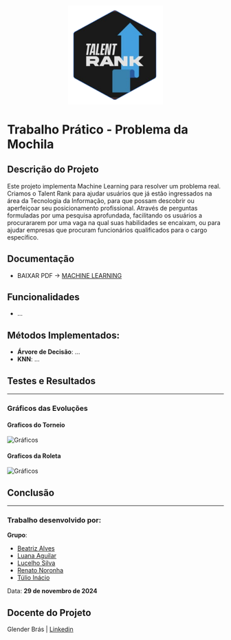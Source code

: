 <div align="center">
    <img src="./src/assets/img/logo_machine_learning.png" alt="Logo Talent Rank" width="220"/>
</div>

# Trabalho Prático - Problema da Mochila

## Descrição do Projeto

Este projeto implementa Machine Learning para resolver um problema real. Criamos o Talent Rank para ajudar usuários que já estão ingressados na área da Tecnologia da Informação, para que possam descobrir ou aperfeiçoar seu posicionamento profissional. Através de perguntas formuladas por uma pesquisa aprofundada, facilitando os usuários a procurararem por uma vaga na qual suas habilidades se encaixam, ou para ajudar empresas que procuram funcionários qualificados para o cargo específico.

## Documentação

- BAIXAR PDF -> [MACHINE LEARNING](./docs/Algoritmo%20Genético.pdf)

## Funcionalidades

- ...

## Métodos Implementados:

- **Árvore de Decisão**: ...
- **KNN**: ...

## Testes e Resultados

---

### Gráficos das Evoluções

#### Graficos do Torneio

![Gráficos](./src/assets/img/grafico%20do%20torneio.png)

#### Graficos da Roleta

![Gráficos](./src/assets/img/grafico%20da%20roleta.png)

## Conclusão

---

### Trabalho desenvolvido por:

**Grupo**:

- [Beatriz Alves](https://www.linkedin.com/in/beatriz-alves-de-souza-789a84239/)
- [Luana Aguilar](https://www.linkedin.com/in/luana-aguilar-bb65b7258/)
- [Lucelho Silva](https://www.linkedin.com/in/lucelhosilva/)
- [Renato Noronha](https://www.linkedin.com/in/renatonoronha/)
- [Túlio Inácio](https://www.linkedin.com/in/t%C3%BAlio-in%C3%A1cio-767244276/)

Data: **29 de novembro de 2024**

## Docente do Projeto

Glender Brás | [Linkedin](https://www.linkedin.com/in/glenderbras/)
